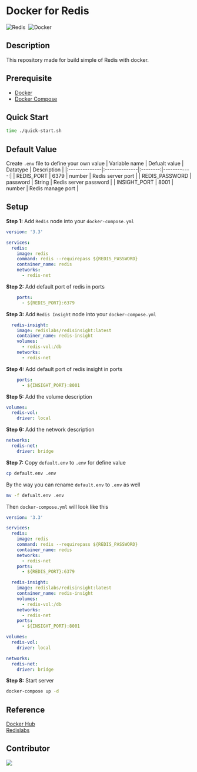 # Docker for Redis
<img alt="Redis" src="https://img.shields.io/badge/Redis-DC382D?&style=flat&logo=redis&logoColor=FFFFFF">&nbsp;
<img alt="Docker" src="https://img.shields.io/badge/Docker-2496ED?&style=flat&logo=docker&logoColor=ffffff">&nbsp;

## Description
This repository made for build simple of Redis with docker.

## Prerequisite
* [Docker](https://docs.docker.com/engine/install/ubuntu/)
* [Docker Compose](https://docs.docker.com/compose/install/)

## Quick Start
```bash
time ./quick-start.sh
```

## Default Value
Create `.env` file to define your own value
| Variable name | Defualt value | Datatype | Description |
|:--------------|:--------------|:--------:|------------:|
| REDIS_PORT | 6379 | number | Redis server port |
| REDIS_PASSWORD | password | String | Redis server password |
| INSIGHT_PORT | 8001 | number | Redis manage port |

## Setup
**Step 1:** Add `Redis` node into your `docker-compose.yml`
```yaml
version: '3.3'

services:
  redis:
    image: redis
    command: redis --requirepass ${REDIS_PASSWORD}
    container_name: redis
    networks:
      - redis-net
```
**Step 2:** Add default port of redis in ports
```yaml
    ports:
      - ${REDIS_PORT}:6379
```
**Step 3:** Add `Redis Insight` node into your `docker-compose.yml`
```yaml
  redis-insight:
    image: redislabs/redisinsight:latest
    container_name: redis-insight
    volumes:
      - redis-vol:/db
    networks:
      - redis-net
```
**Step 4:** Add default port of redis insight in ports
```yaml
    ports:
      - ${INSIGHT_PORT}:8001
```
**Step 5:** Add the volume description
```yaml
volumes:
  redis-vol:
    driver: local
```
**Step 6:** Add the network description
```yaml
networks:
  redis-net:
    driver: bridge
```
**Step 7:** Copy `default.env` to `.env` for define value
```bash
cp default.env .env
```
By the way you can rename `default.env` to `.env` as well
```bash
mv -f defualt.env .env
```

Then `docker-compose.yml` will look like this
```yaml
version: '3.3'

services:
  redis:
    image: redis
    command: redis --requirepass ${REDIS_PASSWORD}
    container_name: redis
    networks:
      - redis-net
    ports:
      - ${REDIS_PORT}:6379

  redis-insight:
    image: redislabs/redisinsight:latest
    container_name: redis-insight
    volumes:
      - redis-vol:/db
    networks:
      - redis-net
    ports:
      - ${INSIGHT_PORT}:8001

volumes:
  redis-vol:
    driver: local

networks:
  redis-net:
    driver: bridge
```
**Step 8:** Start server
```bash
docker-compose up -d
```

## Reference
[Docker Hub](https://hub.docker.com/_/redis)<br>
[Redislabs](https://docs.redislabs.com/latest/ri/installing/install-docker/)

## Contributor
<a href="https://github.com/Harin3Bone"><img src="https://img.shields.io/badge/Harin3Bone-181717?style=flat&logo=github&logoColor=ffffff"></a>
